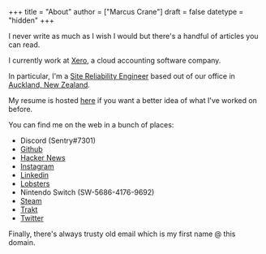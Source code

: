 +++
title = "About"
author = ["Marcus Crane"]
draft = false
datetype = "hidden"
+++

I never write as much as I wish I would but there's a handful of articles you can read.

I currently work at [Xero](https://xero.com/nz/), a cloud accounting software company.

In particular, I'm a [Site Reliability Engineer](https://en.wikipedia.org/wiki/Site%5FReliability%5FEngineering) based out of our office in [Auckland, New Zealand](https://en.wikipedia.org/wiki/Auckland).

My resume is hosted [here](/resume.pdf) if you want a better idea of what I've worked on before.

You can find me on the web in a bunch of places:

-   Discord (Sentry#7301)
-   [Github](https://github.com/marcus-crane)
-   [Hacker News](https://news.ycombinator.com/user?id=spondyl)
-   [Instagram](https://instagram.com/sentryism)
-   [Linkedin](https://linkedin.com/in/marcus-crane)
-   [Lobsters](https://lobste.rs/u/sentry)
-   Nintendo Switch (SW-5686-4176-9692)
-   [Steam](https://steamcommunity.com/id/sandtree)
-   [Trakt](https://trakt.tv/user/sentry)
-   [Twitter](https://twitter.com/sentreh)

Finally, there's always trusty old email which is my first name @ this domain.
